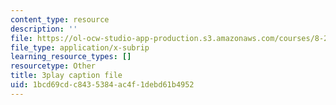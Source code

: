 ```yaml
---
content_type: resource
description: ''
file: https://ol-ocw-studio-app-production.s3.amazonaws.com/courses/8-286-the-early-universe-fall-2013/1bcd69cdc8435384ac4f1debd61b4952_45RQrWHzovU.vtt
file_type: application/x-subrip
learning_resource_types: []
resourcetype: Other
title: 3play caption file
uid: 1bcd69cd-c843-5384-ac4f-1debd61b4952
---
```

